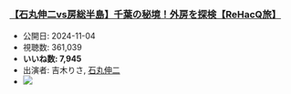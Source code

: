### [【石丸伸二vs房総半島】千葉の秘境！外房を探検【ReHacQ旅】](https://www.youtube.com/watch?v=41xZeoUCeOE)
-   公開日: 2024-11-04
-   視聴数: 361,039
-   **いいね数: 7,945**
-   出演者: 吉木りさ, [石丸伸二](/rehacq_fan/people/石丸伸二 "wikilink")
- [![](https://img.youtube.com/vi/41xZeoUCeOE/hqdefault.jpg)](https://www.youtube.com/watch?v=41xZeoUCeOE)
